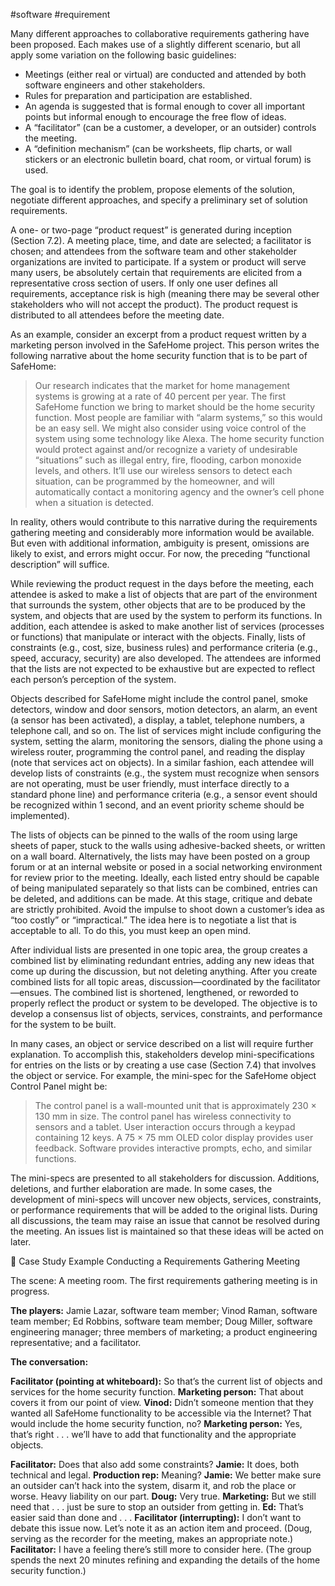 #software #requirement

Many different approaches to collaborative requirements gathering have been proposed. Each makes use of a slightly different scenario, but all apply some variation on the following basic guidelines:

- Meetings (either real or virtual) are conducted and attended by both software engineers and other stakeholders.
- Rules for preparation and participation are established.
- An agenda is suggested that is formal enough to cover all important points but informal enough to encourage the free flow of ideas.
- A “facilitator” (can be a customer, a developer, or an outsider) controls the meeting.
- A “definition mechanism” (can be worksheets, flip charts, or wall stickers or an electronic bulletin board, chat room, or virtual forum) is used.

The goal is to identify the problem, propose elements of the solution, negotiate different approaches, and specify a preliminary set of solution requirements.

A one- or two-page “product request” is generated during inception (Section 7.2). A meeting place, time, and date are selected; a facilitator is chosen; and attendees from the software team and other stakeholder organizations are invited to participate. If a system or product will serve many users, be absolutely certain that requirements are elicited from a representative cross section of users. If only one user defines all requirements, acceptance risk is high (meaning there may be several other stakeholders who will not accept the product). The product request is distributed to all attendees before the meeting date.

As an example, consider an excerpt from a product request written by a marketing person involved in the SafeHome project. This person writes the following narrative
about the home security function that is to be part of SafeHome:

> Our research indicates that the market for home management systems is growing at a rate of 40 percent per year. The first SafeHome function we bring to market should be the home security function. Most people are familiar with “alarm systems,” so this would be an easy sell. We might also consider using voice control of the system using some technology like Alexa. The home security function would protect against and/or recognize a variety of undesirable “situations” such as illegal entry, fire, flooding, carbon monoxide levels, and others. It’ll use our wireless sensors to detect each situation, can be programmed by the homeowner, and will automatically contact a monitoring agency and the owner’s cell phone when a situation is detected.

In reality, others would contribute to this narrative during the requirements gathering meeting and considerably more information would be available. But even with additional information, ambiguity is present, omissions are likely to exist, and errors might occur. For now, the preceding “functional description” will suffice.

While reviewing the product request in the days before the meeting, each attendee is asked to make a list of objects that are part of the environment that surrounds the system, other objects that are to be produced by the system, and objects that are used by the system to perform its functions. In addition, each attendee is asked to make another list of services (processes or functions) that manipulate or interact with the objects. Finally, lists of constraints (e.g., cost, size, business rules) and performance criteria (e.g., speed, accuracy, security) are also developed. The attendees are informed that the lists are not expected to be exhaustive but are expected to reflect each person’s perception of the system.

Objects described for SafeHome might include the control panel, smoke detectors, window and door sensors, motion detectors, an alarm, an event (a sensor has been
activated), a display, a tablet, telephone numbers, a telephone call, and so on. The list of services might include configuring the system, setting the alarm, monitoring the sensors, dialing the phone using a wireless router, programming the control panel, and reading the display (note that services act on objects). In a similar fashion, each attendee will develop lists of constraints (e.g., the system must recognize when sensors are not operating, must be user friendly, must interface directly to a standard phone line) and performance criteria (e.g., a sensor event should be recognized within
1 second, and an event priority scheme should be implemented).

The lists of objects can be pinned to the walls of the room using large sheets of paper, stuck to the walls using adhesive-backed sheets, or written on a wall board.
Alternatively, the lists may have been posted on a group forum or at an internal website or posed in a social networking environment for review prior to the meeting.
Ideally, each listed entry should be capable of being manipulated separately so that lists can be combined, entries can be deleted, and additions can be made. At this stage,
critique and debate are strictly prohibited. Avoid the impulse to shoot down a customer’s idea as “too costly” or “impractical.” The idea here is to negotiate a list that
is acceptable to all. To do this, you must keep an open mind.

After individual lists are presented in one topic area, the group creates a combined list by eliminating redundant entries, adding any new ideas that come up during the
discussion, but not deleting anything. After you create combined lists for all topic areas, discussion—coordinated by the facilitator—ensues. The combined list is shortened, lengthened, or reworded to properly reflect the product or system to be developed. The objective is to develop a consensus list of objects, services, constraints, and performance for the system to be built.

In many cases, an object or service described on a list will require further explanation. To accomplish this, stakeholders develop mini-specifications for entries on the lists or by creating a use case (Section 7.4) that involves the object or service. For example, the mini-spec for the SafeHome object Control Panel might be:

> The control panel is a wall-mounted unit that is approximately 230 × 130 mm in size. The control panel has wireless connectivity to sensors and a tablet. User interaction occurs through a keypad containing 12 keys. A 75 × 75 mm OLED color display provides user feedback. Software provides interactive prompts, echo, and similar functions. 

The mini-specs are presented to all stakeholders for discussion. Additions, deletions, and further elaboration are made. In some cases, the development of mini-specs will uncover new objects, services, constraints, or performance requirements that will be added to the original lists. During all discussions, the team may raise an issue that cannot be resolved during the meeting. An issues list is maintained so that these ideas will be acted on later.


📕 Case Study Example
Conducting a Requirements Gathering Meeting

The scene: A meeting room. The first requirements gathering meeting is in progress.

**The players:** Jamie Lazar, software team member; Vinod Raman, software team member; Ed Robbins, software team member; Doug Miller, software engineering manager; three members of marketing; a product engineering representative; and a facilitator.

**The conversation:**

**Facilitator (pointing at whiteboard):** So that’s the current list of objects and services for the home security function.
**Marketing person:** That about covers it from our point of view.
**Vinod:** Didn’t someone mention that they wanted all SafeHome functionality to be accessible via the Internet? That would include the home security function, no?
**Marketing person:** Yes, that’s right . . . we’ll have to add that functionality and the appropriate objects.

**Facilitator:** Does that also add some constraints?
**Jamie:** It does, both technical and legal.
**Production rep:** Meaning?
**Jamie:** We better make sure an outsider can’t hack into the system, disarm it, and rob the place or worse. Heavy liability on our part.
**Doug:** Very true.
**Marketing:** But we still need that . . . just be sure to stop an outsider from getting in.
**Ed:** That’s easier said than done and . . .
**Facilitator (interrupting):** I don’t want to debate this issue now. Let’s note it as an action item and proceed.
(Doug, serving as the recorder for the meeting, makes an appropriate note.)
**Facilitator:** I have a feeling there’s still more to consider here.
(The group spends the next 20 minutes refining and expanding the details of the home security function.)